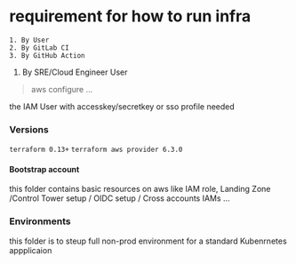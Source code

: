 # requirement for how to run infra
```
1. By User 
2. By GitLab CI
3. By GitHub Action
```

1. By SRE/Cloud Engineer User

> aws configure ... 

the IAM User with accesskey/secretkey or sso profile needed

### Versions

`terraform 0.13+`
`terraform aws provider 6.3.0`


#### Bootstrap account 
this folder contains basic resources on aws like IAM role, Landing Zone /Control Tower setup / OIDC setup / Cross accounts IAMs ... 

### Environments
this folder is to steup full non-prod environment for a standard Kubenrnetes appplicaion 

# 
